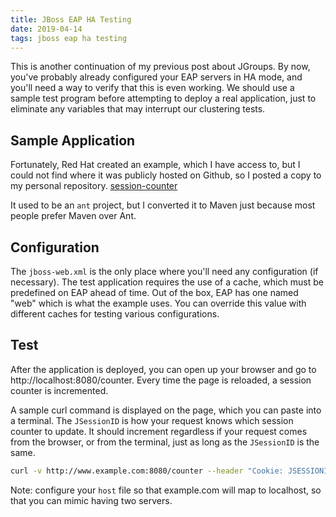 ```yaml
---
title: JBoss EAP HA Testing
date: 2019-04-14
tags: jboss eap ha testing
---
```


This is another continuation of my previous post about JGroups.  By now, you've probably already configured your EAP servers in HA mode, and you'll need a way to verify that this is even working.  We should use a sample test program before attempting to deploy a real application, just to eliminate any variables that may interrupt our clustering tests.

## Sample Application
Fortunately, Red Hat created an example, which I have access to, but I could not find where it was publicly hosted on Github, so I posted a copy to my personal repository.  [session-counter](https://github.com/sqtran/session-counter)

It used to be an `ant` project, but I converted it to Maven just because most people prefer Maven over Ant.

## Configuration
The `jboss-web.xml` is the only place where you'll need any configuration (if necessary).  The test application requires the use of a cache, which must be predefined on EAP ahead of time.  Out of the box, EAP has one named "web" which is what the example uses.  You can override this value with different caches for testing various configurations.

## Test
After the application is deployed, you can open up your browser and go to http://localhost:8080/counter.  Every time the page is reloaded, a session counter is incremented.

A sample curl command is displayed on the page, which you can paste into a terminal.  The `JSessionID` is how your request knows which session counter to update.  It should increment regardless if your request comes from the browser, or from the terminal, just as long as the `JSessionID` is the same.

```bash
curl -v http://www.example.com:8080/counter --header "Cookie: JSESSIONID=ueRgXKhBFRjRubmyzF5z2LjZZIdJzi_nG2zUA-2y"
```

Note: configure your `host` file so that example.com will map to localhost, so that you can mimic having two servers.